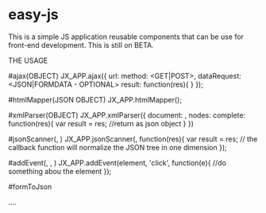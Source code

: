 # easy-js
This is a simple JS application reusable components that can be use for front-end development. This is still on BETA.

THE USAGE 

#ajax(OBJECT)
JX_APP.ajax({
	url: <REQUEST URL API>
	method: <GET|POST>,
	dataRequest: <JSON|FORMDATA - OPTIONAL> 
	result: function(res){
	}
});


#htmlMapper(JSON OBJECT)
JX_APP.htmlMapper(<JSON OBJECT>);


#xmlParser(OBJECT)
JX_APP.xmlParser({
	document: <XML DOCUMENT>,
	nodes: <TARGETED ELEMENTS>
	complete: function(res){
		var result = res;
		//return as json object
	}
})


#jsonScanner(<JSON OBJECT>, <CALLBACK FUNCTION>)
JX_APP.jsonScanner(<JSON>, function(res){
	var result = res;
	// the callback function will normalize the JSON tree in one dimension
});


#addEvent(<OBJECT ELEMENT>, <EVENT TYPE>, <CALLBACK>)
JX_APP.addEvent(element, 'click', function(e){
	//do something abou the element
});


#formToJson
<form onsubmit="return JX_APP.formToJSON(this)">
	....
</form>